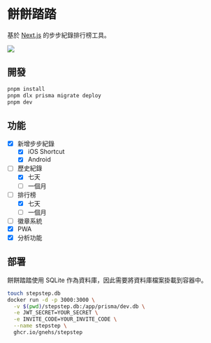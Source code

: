# 餅餅踏踏

基於 [Next.js](https://nextjs.org/) 的步步紀錄排行榜工具。

![](/public/cover.jpg)

## 開發

```bash
pnpm install
pnpm dlx prisma migrate deploy
pnpm dev
```

## 功能

- [x] 新增步步紀錄
  - [x] iOS Shortcut
  - [x] Android
- [ ] 歷史紀錄
  - [x] 七天
  - [ ] 一個月
- [ ] 排行榜
  - [x] 七天
  - [ ] 一個月
- [ ] 徽章系統
- [x] PWA
- [x] 分析功能

## 部署

餅餅踏踏使用 SQLite 作為資料庫，因此需要將資料庫檔案掛載到容器中。

```bash
touch stepstep.db
docker run -d -p 3000:3000 \
  -v $(pwd)/stepstep.db:/app/prisma/dev.db \
  -e JWT_SECRET=YOUR_SECRET \
  -e INVITE_CODE=YOUR_INVITE_CODE \
  --name stepstep \
  ghcr.io/gnehs/stepstep
```

